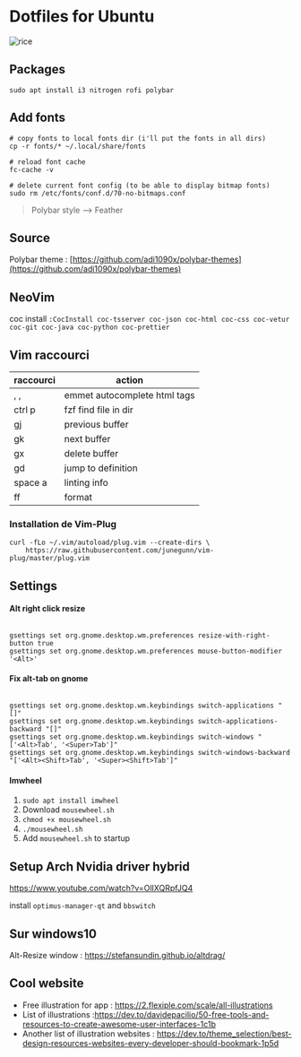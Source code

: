 # Dotfiles for Ubuntu

![rice](https://user-images.githubusercontent.com/25727549/102390566-d8550800-3fd4-11eb-8908-bb47aebe6b85.png)

## Packages

```
sudo apt install i3 nitrogen rofi polybar
```

## Add fonts

```
# copy fonts to local fonts dir (i'll put the fonts in all dirs)
cp -r fonts/* ~/.local/share/fonts

# reload font cache
fc-cache -v

# delete current font config (to be able to display bitmap fonts)
sudo rm /etc/fonts/conf.d/70-no-bitmaps.conf
```

> Polybar style --> Feather

## Source

Polybar theme : [https://github.com/adi1090x/polybar-themes](https://github.com/adi1090x/polybar-themes)

## NeoVim

coc install
`:CocInstall coc-tsserver coc-json coc-html coc-css coc-vetur coc-git coc-java coc-python coc-prettier`

## Vim raccourci

| raccourci | action                       |
| --------- | ---------------------------- |
| , ,       | emmet autocomplete html tags |
| ctrl p    | fzf find file in dir         |
| gj        | previous buffer              |
| gk        | next buffer                  |
| gx        | delete buffer                |
| gd        | jump to definition           |
| space a   | linting info                 |
| ff        | format                       |

### Installation de Vim-Plug

```
curl -fLo ~/.vim/autoload/plug.vim --create-dirs \
    https://raw.githubusercontent.com/junegunn/vim-plug/master/plug.vim
```

## Settings

#### Alt right click resize

```

gsettings set org.gnome.desktop.wm.preferences resize-with-right-button true
gsettings set org.gnome.desktop.wm.preferences mouse-button-modifier '<Alt>'

```

#### Fix alt-tab on gnome

```

gsettings set org.gnome.desktop.wm.keybindings switch-applications "[]"
gsettings set org.gnome.desktop.wm.keybindings switch-applications-backward "[]"
gsettings set org.gnome.desktop.wm.keybindings switch-windows "['<Alt>Tab', '<Super>Tab']"
gsettings set org.gnome.desktop.wm.keybindings switch-windows-backward "['<Alt><Shift>Tab', '<Super><Shift>Tab']"

```

#### Imwheel

1. `sudo apt install imwheel`
2. Download `mousewheel.sh`
3. `chmod +x mousewheel.sh`
4. `./mousewheel.sh`
5. Add `mousewheel.sh` to startup

## Setup Arch Nvidia driver hybrid

https://www.youtube.com/watch?v=OlIXQRpfJQ4

install `optimus-manager-qt` and `bbswitch`

## Sur windows10

Alt-Resize window : https://stefansundin.github.io/altdrag/

## Cool website

- Free illustration for app : https://2.flexiple.com/scale/all-illustrations
- List of illustrations :https://dev.to/davidepacilio/50-free-tools-and-resources-to-create-awesome-user-interfaces-1c1b
- Another list of illustration websites : https://dev.to/theme_selection/best-design-resources-websites-every-developer-should-bookmark-1p5d

```

```
